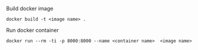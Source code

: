 Build docker image
```
docker build -t <image name> .
```
Run docker container
```
docker run --rm -ti -p 8000:8000 --name <container name>  <image name>
```